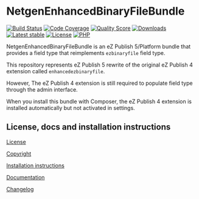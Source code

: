 NetgenEnhancedBinaryFileBundle
==============================

[![Build Status](https://img.shields.io/travis/netgen/NetgenEnhancedBinaryFileBundle.svg?style=flat-square)](https://travis-ci.org/netgen/NetgenEnhancedBinaryFileBundle)
[![Code Coverage](https://img.shields.io/codecov/c/github/netgen/NetgenEnhancedBinaryFileBundle.svg?style=flat-square)](https://codecov.io/gh/netgen/NetgenEnhancedBinaryFileBundle)
[![Quality Score](https://img.shields.io/scrutinizer/g/netgen/NetgenEnhancedBinaryFileBundle.svg?style=flat-square)](https://scrutinizer-ci.com/g/netgen/NetgenEnhancedBinaryFileBundle)
[![Downloads](https://img.shields.io/packagist/dt/netgen/enhanced-binary-file-bundle.svg?style=flat-square)](https://packagist.org/packages/netgen/enhanced-binary-file-bundle/stats)
[![Latest stable](https://img.shields.io/packagist/v/netgen/enhanced-binary-file-bundle.svg?style=flat-square)](https://packagist.org/packages/netgen/enhanced-binary-file-bundle)
[![License](https://img.shields.io/github/license/netgen/NetgenEnhancedBinaryFileBundle.svg?style=flat-square)](LICENSE)
[![PHP](https://img.shields.io/badge/php-%3E%3D%205.6-8892BF.svg?style=flat-square)](https://secure.php.net/)

NetgenEnhancedBinaryFileBundle is an eZ Publish 5/Platform bundle that provides a field type that reimplements `ezbinaryfile` field type.

This repository represents eZ Publish 5 rewrite of the original eZ Publish 4 extension called `enhancedezbinaryfile`.

However, The eZ Publish 4 extension is still required to populate field type through the admin interface.

When you install this bundle with Composer, the eZ Publish 4 extension is installed automatically but not activated in settings.

License, docs and installation instructions
-------------------------------------

[License](LICENSE)

[Copyright](doc/COPYRIGHT)

[Installation instructions](doc/INSTALL.md)

[Documentation](doc/DOC.md)

[Changelog](doc/CHANGELOG.md)

